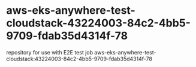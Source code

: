# aws-eks-anywhere-test-cloudstack-43224003-84c2-4bb5-9709-fdab35d4314f-78
repository for use with E2E test job aws-eks-anywhere-test-cloudstack:43224003-84c2-4bb5-9709-fdab35d4314f-78
